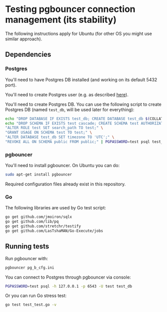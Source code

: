 # Testing pgbouncer connection management (its stability)

The following instructions apply for Ubuntu (for other OS you might use similar approach).

## Dependencies

### Postgres
You'll need to have Postgres DB installed (and working on its default 5432 port). 

You'll need to create Postgres user (e.g. as described [here](https://support.rackspace.com/how-to/postgresql-creating-and-dropping-roles/)).

You'll need to create Postgres DB.
You can use the following script to create Postgres DB (named `test_db`, will be used later for everything):
```bash
echo "DROP DATABASE IF EXISTS test_db; CREATE DATABASE test_db $(COLLATE);" | PGPASSWORD=test psql postgres -U test -h 127.0.0.1 -w
echo "DROP SCHEMA IF EXISTS test cascade; CREATE SCHEMA test AUTHORIZATION test;" \
"ALTER ROLE test SET search_path TO test;" \
"GRANT USAGE ON SCHEMA test TO test;" \
"ALTER DATABASE test_db SET timezone TO 'UTC';" \
"REVOKE ALL ON SCHEMA public FROM public;" | PGPASSWORD=test psql test_db -U test -h 127.0.0.1 -w
```

### pgbouncer

You'll need to install pgbouncer. On Ubuntu you can do:
```bash
sudo apt-get install pgbouncer
```
Required configuration files already exist in this repository.

### Go

The following libraries are used by Go test script:
```bash
go get github.com/jmoiron/sqlx
go get github.com/lib/pq
go get github.com/stretchr/testify
go get github.com/LasTshaMAN/Go-Execute/jobs
```

## Running tests

Run pgbouncer with:
```bash
pgbouncer pg_b_cfg.ini
```
You can connect to Postgres through pgbouncer via console:
```bash
PGPASSWORD=test psql -h 127.0.0.1 -p 6543 -U test test_db
```
Or you can run Go stress test:
```bash
go test test_test.go -v
```
